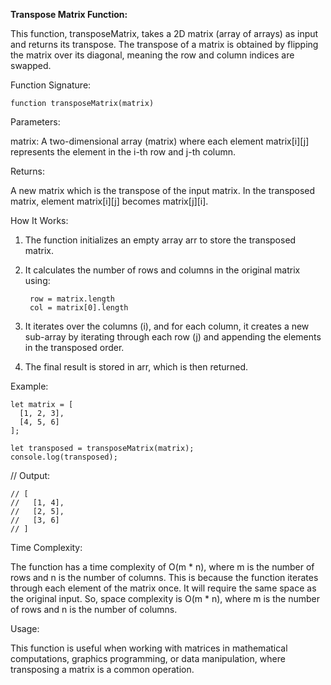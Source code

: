 **Transpose Matrix Function:**

This function, transposeMatrix, takes a 2D matrix (array of arrays) as input and returns its transpose. The transpose of a matrix is obtained by flipping the matrix over its diagonal, meaning the row and column indices are swapped.

Function Signature:

	function transposeMatrix(matrix)
 
Parameters:

matrix: A two-dimensional array (matrix) where each element matrix[i][j] represents the element in the i-th row and j-th column.

Returns:

A new matrix which is the transpose of the input matrix. In the transposed matrix, element matrix[i][j] becomes matrix[j][i].

How It Works:

1. The function initializes an empty array arr to store the transposed matrix.
2. It calculates the number of rows and columns in the original matrix using:
   
		row = matrix.length
		col = matrix[0].length

3. It iterates over the columns (i), and for each column, it creates a new sub-array by iterating through each row (j) and appending the elements in the transposed order.
4. The final result is stored in arr, which is then returned.
   
Example:

	let matrix = [
	  [1, 2, 3],
	  [4, 5, 6]
	];

	let transposed = transposeMatrix(matrix);
	console.log(transposed); 
 
// Output: 

	// [
	//   [1, 4],
	//   [2, 5],
	//   [3, 6]
	// ]

Time Complexity:

The function has a time complexity of O(m * n), where m is the number of rows and n is the number of columns. This is because the function iterates through each element of the matrix once. It will require the same space as the original input. So, space complexity is O(m * n), where m is the number of rows and n is the number of columns. 

Usage:

This function is useful when working with matrices in mathematical computations, graphics programming, or data manipulation, where transposing a matrix is a common operation.
